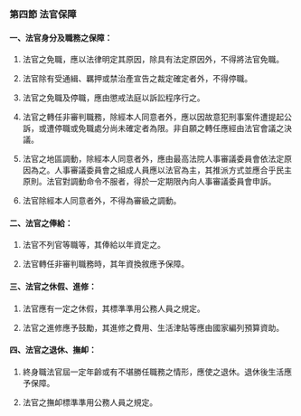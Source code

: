 ### 第四節 法官保障


#### 一、法官身分及職務之保障：

1. 法官之免職，應以法律明定其原因，除具有法定原因外，不得將法官免職。

2. 法官除有受通緝、羈押或禁治產宣告之裁定確定者外，不得停職。

3. 法官之免職及停職，應由懲戒法庭以訴訟程序行之。

4. 法官之轉任非審判職務，除經本人同意者外，應以因故意犯刑事案件遭提起公訴，或遭停職或免職處分尚未確定者為限。非自願之轉任應經由法官會議之決議。

5. 法官之地區調動，除經本人同意者外，應由最高法院人事審議委員會依法定原因為之。人事審議委員會之組成人員應以法官為主，其推派方式並應合乎民主原則。法官對調動命令不服者，得於一定期限內向人事審議委員會申訴。

6. 法官除經本人同意者外，不得為審級之調動。


#### 二、法官之俸給：

1. 法官不列官等職等，其俸給以年資定之。

2. 法官轉任非審判職務時，其年資換敘應予保障。

#### 三、法官之休假、進修：

1. 法官應有一定之休假，其標準準用公務人員之規定。

2. 法官之進修應予鼓勵，其進修之費用、生活津貼等應由國家編列預算資助。

#### 四、法官之退休、撫卹：

1. 終身職法官屆一定年齡或有不堪勝任職務之情形，應使之退休。退休後生活應予保障。

2. 法官之撫卹標準準用公務人員之規定。

